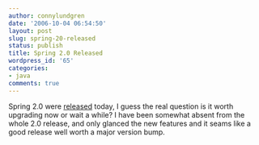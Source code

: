 ```yaml
---
author: connylundgren
date: '2006-10-04 06:54:50'
layout: post
slug: spring-20-released
status: publish
title: Spring 2.0 Released
wordpress_id: '65'
categories:
- java
comments: true
---
```


Spring 2.0 were
[released](http://www.theserverside.com/news/thread.tss?thread_id=42460)
today, I guess the real question is it worth upgrading now or wait a while? I
have been somewhat absent from the whole 2.0 release, and only glanced the new
features and it seams like a good release well worth a major version bump.

